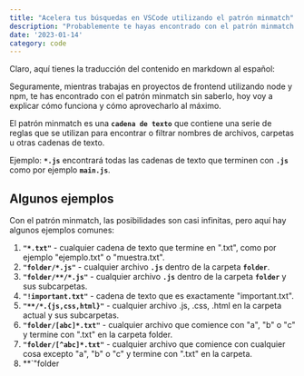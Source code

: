 ```yaml
---
title: "Acelera tus búsquedas en VSCode utilizando el patrón minmatch"
description: "Probablemente te hayas encontrado con el patrón minmatch sin saberlo, hoy te explicaré cómo funciona y cómo sacarle el máximo provecho."
date: '2023-01-14'
category: code
---
```



Claro, aquí tienes la traducción del contenido en markdown al español:

Seguramente, mientras trabajas en proyectos de frontend utilizando node y npm, te has encontrado con el patrón minmatch sin saberlo, hoy voy a explicar cómo funciona y cómo aprovecharlo al máximo.

El patrón minmatch es una **`cadena de texto`** que contiene una serie de reglas que se utilizan para encontrar o filtrar nombres de archivos, carpetas u otras cadenas de texto.

Ejemplo: **`*.js`** encontrará todas las cadenas de texto que terminen con **`.js`** como por ejemplo **`main.js`**.

## **Algunos ejemplos**

Con el patrón minmatch, las posibilidades son casi infinitas, pero aquí hay algunos ejemplos comunes:

1. **`"*.txt"`** - cualquier cadena de texto que termine en ".txt", como por ejemplo "ejemplo.txt" o "muestra.txt".
2. **`"folder/*.js"`** - cualquier archivo **`.js`** dentro de la carpeta **`folder`**.
3. **`"folder/**/*.js"`** - cualquier archivo **`.js`** dentro de la carpeta **`folder`** y sus subcarpetas.
4. **`"!important.txt"`** - cadena de texto que es exactamente "important.txt".
5. **`"**/*.{js,css,html}"`** - cualquier archivo .js, .css, .html en la carpeta actual y sus subcarpetas.
6. **`"folder/[abc]*.txt"`** - cualquier archivo que comience con "a", "b" o "c" y termine con ".txt" en la carpeta folder.
7. **`"folder/[^abc]*.txt"`** - cualquier archivo que comience con cualquier cosa excepto "a", "b" o "c" y termine con ".txt" en la carpeta.
8. **`"folder